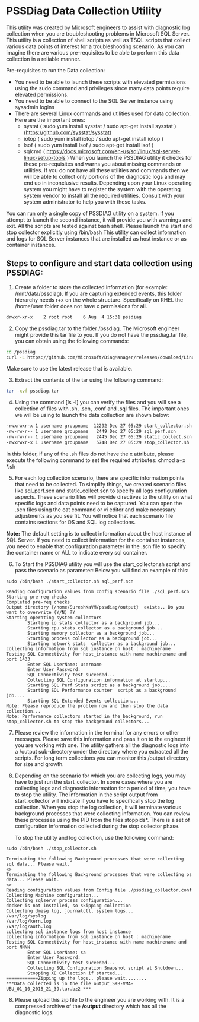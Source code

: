 # PSSDiag Data Collection Utility

This utility was created by Microsoft engineers to assist with diagnostic log collection when you are troubleshooting problems in Microsoft SQL Server.
This utility is a collection of shell scripts as well as TSQL scripts that collect various data points of interest for a troubleshooting scenario.
As you can imagine there are various pre-requisites to be able to perform this data collection in a reliable manner.

Pre-requisites to run the Data collection:
- You need to be able to launch these scripts with elevated permissions using the sudo command and privileges since many data points require elevated permissions.
- You need to be able to connect to the SQL Server instance using sysadmin logins
- There are several Linux commands and utilities used for data collection. Here are the important ones:
  - systat ( sudo yum install sysstat / sudo apt-get install sysstat ) (https://github.com/sysstat/sysstat)
  - iotop  ( sudo yum install iotop / sudo apt-get install iotop )
  - lsof   ( sudo yum install lsof / sudo apt-get install lsof )
  - sqlcmd ( https://docs.microsoft.com/en-us/sql/linux/sql-server-linux-setup-tools )
When you launch the PSSDIAG utility it checks for these pre-requisites and warns you about missing commands or utilities.
If you do not have all these utilities and commands then we will be able to collect only portions of the diagnostic logs and may end up in inconclusive results.
Depending upon your Linux operating system you might have to register the system with the operating system vendor to install all the required utilities.
Consult with your system administrator to help you with these tasks.

You can run only a single copy of PSSDIAG utility on a system. If you attempt to launch the second instance, it will provide you with warnings and exit.
All the scripts are tested against bash shell. Please launch the start and stop collector explicitly using /bin/bash
This utility can collect information and logs for SQL Server instances that are installed as host instance or as container instances.

## Steps to configure and start data collection using PSSDIAG:
1. Create a folder to store the collected information (for example: /mnt/data/pssdiag). 
   If you are capturing extended events, this folder hierarchy needs r+x on the whole structure.
   Specifically on RHEL the /home/user folder does not have x permissions for all. 
     
```bash
drwxr-xr-x    2 root root    6 Aug  4 15:31 pssdiag
```

2. Copy the pssdiag.tar to the folder /pssdiag. The Microsoft engineer might provide this tar file to you.
   If you do not have the pssdiag.tar file, you can obtain using the following commands:

      
```bash
cd /pssdiag
curl -L https://github.com/Microsoft/DiagManager/releases/download/LinuxRel190225/pssdiag.tar | tar x
```

Make sure to use the latest release that is available.

3. Extract the contents of the tar using the following command:

```bash
tar -xvf pssdiag.tar
```

4. Using the command [ls -l] you can verify the files and you will see a collection of files with .sh, .scn, .conf and .sql files. The important ones we will be using to launch the data collection are shown below:

	
```bash
-rwxrwxr-x 1 username groupname  12292 Dec 27 05:29 start_collector.sh
-rw-rw-r-- 1 username groupname   2449 Dec 27 05:29 sql_perf.scn
-rw-rw-r-- 1 username groupname   2445 Dec 27 05:29 static_collect.scn
-rwxrwxr-x 1 username groupname   5748 Dec 27 05:29 stop_collector.sh
```

        
   In this folder, if any of the .sh files do not have the x attribute, please execute the following command to set the required attributes:
      chmod a+x *.sh

5. For each log collection scenario, there are specific information points that need to be collected. To simplify things, we created scenario files like sql_perf.scn and static_collect.scn to specify all logs configuration aspects. These scenario files will provide directives to the utility on what specific logs and data points need to be captured. You can open the .scn files using the cat command or vi editor and make necessary adjustments as you see fit. You will notice that each scenario file contains sections for OS and SQL log collections.

**Note:**
The default setting is to collect information about the host instance of SQL Server. If you need to collect information for the container instances, you need to enable that configuration parameter in the .scn file to specify the container name or ALL to indicate every sql container.

6. To Start the PSSDIAG utility you will use the start_collector.sh script and pass the scenario as parameter:
   Below you will find an example of this:

	
```
sudo /bin/bash ./start_collector.sh sql_perf.scn

Reading configuration values from config scenario file ./sql_perf.scn
Starting pre-req checks
Completed pre-req checks
Output directory {/home/SureshKaVM/pssdiag/output}  exists.. Do you want to overwrite (Y/N) ?Y
Starting operating system collectors
    	Starting io stats collector as a background job...
        Starting cpu stats collector as a background job...
        Starting memory collector as a background job...
        Starting process collector as a background job...
        Starting network stats  collector as a background job...
collecting information from sql instance on host : machinename
Testing SQL Connectivity for host_instance with name machinename and port 1433
    	Enter SQL UserName: username
        Enter User Password:
    	SQL Connectivity test suceeded...
        Collecting SQL Configuration information at startup...
        Starting SQL Perf Stats script as a background job....
        Starting SQL Performance counter  script as a background job....
        Starting SQL Extended Events collection...
Note: Please reproduce the problem now and then stop the data collection...
Note: Performance collectors started in the background, run stop_collector.sh to stop the background collectors...
```
7. Please review the information in the terminal for any errors or other messages. Please save this information and pass it on to the engineer if you are working with one. The utility gathers all the diagnostic logs into a /output sub-directory under the directory where you extracted all the scripts. For long term collections you can monitor this /output directory for size and growth.

8. Depending on the scenario for which you are collecting logs, you may have to just run the start_collector. In some cases where you are collecting logs and diagnostic information for a period of time, you have to stop the utility. The information in the script output from start_collector will indicate if you have to specifically stop the log collection.
   When you stop the log collection, it will terminate various background processes that were collecting information. You can review these processes using the PID from the files stoppids*. There is a set of configuration information collected during the stop collector phase.

   To stop the utility and log collection, use the following command:


```
sudo /bin/bash ./stop_collector.sh

Terminating the following Background processes that were collecting sql data... Please wait.
<>
Terminating the following Background processes that were collecting os data... Please wait.
<>
Reading configuration values from Config file ./pssdiag_collector.conf
Collecting Machine configuration...
Collecting sqlservr process configuration...
docker is not installed, so skipping collection
Collecting dmesg log, journalctl, system logs...
/var/log/syslog
/var/log/kern.log
/var/log/auth.log
collecting sql instance logs from host instance
collecting information from sql instance on host : machinename
Testing SQL Connectivity for host_instance with name machinename and port NNNN
    	Enter SQL UserName: sa
        Enter User Password:
    	SQL Connectivity test suceeded...
        Collecting SQL Configuration Snapshot script at Shutdown...
    	Stopping XE Collection if started...
============Zipping up the logs.. please wait........
***Data collected is in the file output_SKB-VMA-UBU_01_10_2018_21_39.tar.bz2 ***
```


8. Please upload this zip file to the engineer you are working with. It is a compressed archive of the **/output** directory which has all the diagnostic logs.
